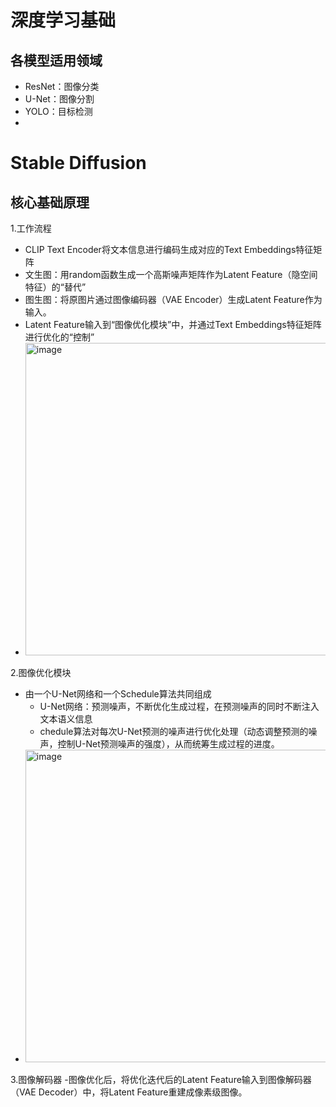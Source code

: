 # 深度学习基础
## 各模型适用领域
- ResNet：图像分类
- U-Net：图像分割
- YOLO：目标检测
- 

# Stable Diffusion
## 核心基础原理
1.工作流程
- CLIP Text Encoder将文本信息进行编码生成对应的Text Embeddings特征矩阵
- 文生图：用random函数生成一个高斯噪声矩阵作为Latent Feature（隐空间特征）的“替代”
- 图生图：将原图片通过图像编码器（VAE Encoder）生成Latent Feature作为输入。
- Latent Feature输入到“图像优化模块”中，并通过Text Embeddings特征矩阵进行优化的“控制”
- <img width="1000" height="500" alt="image" src="https://github.com/user-attachments/assets/5c3a53ac-ee4e-4ade-afb2-8a486943cad1" />
    
2.图像优化模块
- 由一个U-Net网络和一个Schedule算法共同组成
  - U-Net网络：预测噪声，不断优化生成过程，在预测噪声的同时不断注入文本语义信息
  - chedule算法对每次U-Net预测的噪声进行优化处理（动态调整预测的噪声，控制U-Net预测噪声的强度），从而统筹生成过程的进度。
- <img width="1000" height="500" alt="image" src="https://github.com/user-attachments/assets/995a9a41-cb91-4fd1-a34c-04392d9ca3cf" />

3.图像解码器
-图像优化后，将优化迭代后的Latent Feature输入到图像解码器（VAE Decoder）中，将Latent Feature重建成像素级图像。
